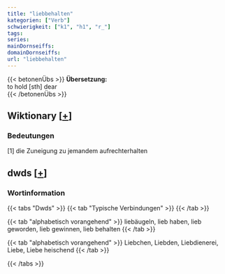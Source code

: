 ```yaml
---
title: "liebbehalten"
kategorien: ["Verb"]
schwierigkeit: ["k1", "h1", "r_"]
tags:
series:
mainDornseiffs:
domainDornseiffs:
url: "liebbehalten"
---
```


{{< betonenÜbs >}}
**Übersetzung:**  
to hold [sth] dear  
{{< /betonenÜbs >}}

## Wiktionary [[+](https://de.wiktionary.org/wiki/liebbehalten)]

### Bedeutungen
[1] die Zuneigung zu jemandem aufrechterhalten  



## dwds [[+](https://www.dwds.de/wb/liebbehalten)]

### Wortinformation
{{< tabs "Dwds" >}}
{{< tab "Typische Verbindungen" >}}
{{< /tab >}}

{{< tab "alphabetisch vorangehend" >}}
liebäugeln, lieb haben, lieb geworden, lieb gewinnen, lieb behalten
{{< /tab >}}

{{< tab "alphabetisch vorangehend" >}}
Liebchen, Liebden, Liebdienerei, Liebe, Liebe heischend
{{< /tab >}}

{{< /tabs >}}


